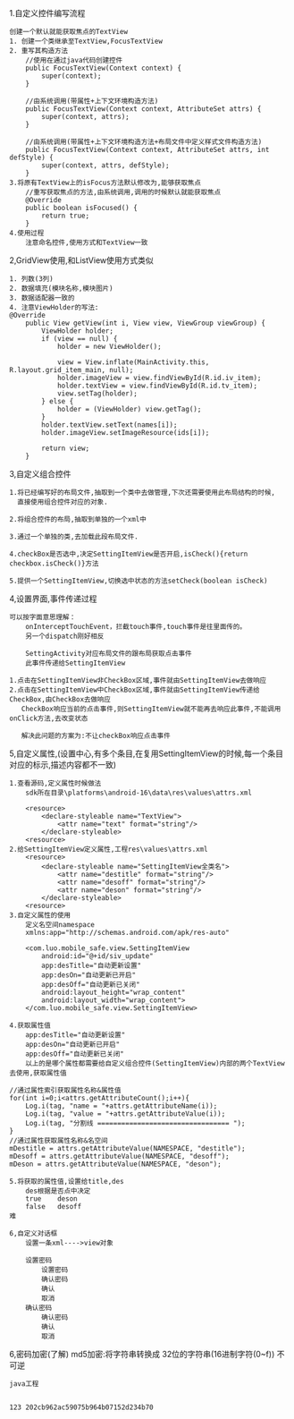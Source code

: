 1.自定义控件编写流程

	创建一个默认就能获取焦点的TextView
	1. 创建一个类继承至TextView,FocusTextView
	2. 重写其构造方法
		//使用在通过java代码创建控件
		public FocusTextView(Context context) {
			super(context);
		}
		
		//由系统调用(带属性+上下文环境构造方法)
		public FocusTextView(Context context, AttributeSet attrs) {
			super(context, attrs);
		}

		//由系统调用(带属性+上下文环境构造方法+布局文件中定义样式文件构造方法)
		public FocusTextView(Context context, AttributeSet attrs, int defStyle) {
			super(context, attrs, defStyle);
		}
	3.将原有TextView上的isFocus方法默认修改为,能够获取焦点
		//重写获取焦点的方法,由系统调用,调用的时候默认就能获取焦点
		@Override
		public boolean isFocused() {
			return true;
		}
	4.使用过程
		注意命名控件,使用方式和TextView一致
		
2,GridView使用,和ListView使用方式类似

	1. 列数(3列)
	2. 数据填充(模块名称,模块图片)
	3. 数据适配器一致的
	4. 注意ViewHolder的写法:
	@Override
        public View getView(int i, View view, ViewGroup viewGroup) {
            ViewHolder holder;
            if (view == null) {
                holder = new ViewHolder();

                view = View.inflate(MainActivity.this, R.layout.grid_item_main, null);
                holder.imageView = view.findViewById(R.id.iv_item);
                holder.textView = view.findViewById(R.id.tv_item);
                view.setTag(holder);
            } else {
                holder = (ViewHolder) view.getTag();
            }
            holder.textView.setText(names[i]);
            holder.imageView.setImageResource(ids[i]);

            return view;
        }

3,自定义组合控件

	1.将已经编写好的布局文件,抽取到一个类中去做管理,下次还需要使用此布局结构的时候,
	  直接使用组合控件对应的对象.

	2.将组合控件的布局,抽取到单独的一个xml中

	3.通过一个单独的类,去加载此段布局文件.

	4.checkBox是否选中,决定SettingItemView是否开启,isCheck(){return checkbox.isCheck()}方法

	5.提供一个SettingItemView,切换选中状态的方法setCheck(boolean isCheck)

4,设置界面,事件传递过程

	可以按字面意思理解：
		onInterceptTouchEvent，拦截touch事件,touch事件是往里面传的。
	 	另一个dispatch刚好相反	
		
		SettingActivity对应布局文件的跟布局获取点击事件
		此事件传递给SettingItemView

	1.点击在SettingItemView非CheckBox区域,事件就由SettingItemView去做响应
	2.点击在SettingItemView中CheckBox区域,事件就由SettingItemView传递给CheckBox,由CheckBox去做响应
	   CheckBox响应当前的点击事件,则SettingItemView就不能再去响应此事件,不能调用onClick方法,去改变状态

	   解决此问题的方案为:不让checkBox响应点击事件
	   
5,自定义属性,(设置中心,有多个条目,在复用SettingItemView的时候,每一个条目对应的标示,描述内容都不一致)

	1.查看源码,定义属性时候做法
		sdk所在目录\platforms\android-16\data\res\values\attrs.xml

		<resource>
			<declare-styleable name="TextView">
				<attr name="text" format="string"/>
			</declare-styleable>
		<resource>
	2.给SettingItemView定义属性,工程res\values\attrs.xml
		<resource>
			<declare-styleable name="SettingItemView全类名">
				<attr name="destitle" format="string"/>
				<attr name="desoff" format="string"/>
				<attr name="deson" format="string"/>
			</declare-styleable>
		<resource>
	3.自定义属性的使用
		定义名空间namespace
		xmlns:app="http://schemas.android.com/apk/res-auto"

		<com.luo.mobile_safe.view.SettingItemView
		    android:id="@+id/siv_update"
		    app:desTitle="自动更新设置"
		    app:desOn="自动更新已开启"
		    app:desOff="自动更新已关闭"
		    android:layout_height="wrap_content"
		    android:layout_width="wrap_content">
		</com.luo.mobile_safe.view.SettingItemView>
		
	4.获取属性值
	    app:desTitle="自动更新设置"
		app:desOn="自动更新已开启"
		app:desOff="自动更新已关闭"
	    以上的是哪个属性都需要给自定义组合控件(SettingItemView)内部的两个TextView去使用,获取属性值
	
	//通过属性索引获取属性名称&属性值
	for(int i=0;i<attrs.getAttributeCount();i++){
		Log.i(tag, "name = "+attrs.getAttributeName(i));
		Log.i(tag, "value = "+attrs.getAttributeValue(i));
		Log.i(tag, "分割线 ================================= ");
	}
	//通过属性获取属性名称&名空间
	mDestitle = attrs.getAttributeValue(NAMESPACE, "destitle");
	mDesoff = attrs.getAttributeValue(NAMESPACE, "desoff");
	mDeson = attrs.getAttributeValue(NAMESPACE, "deson");

	5.将获取的属性值,设置给title,des
		des根据是否点中决定
		true	deson
		false	desoff
	难
	
	6,自定义对话框
		设置一条xml---->view对象
		
		设置密码
			设置密码
			确认密码
			确认
			取消
		确认密码
			确认密码
			确认
			取消
		
6,密码加密(了解)
	md5加密:将字符串转换成	32位的字符串(16进制字符(0~f))	不可逆	

	java工程


	123	202cb962ac59075b964b07152d234b70


	
	